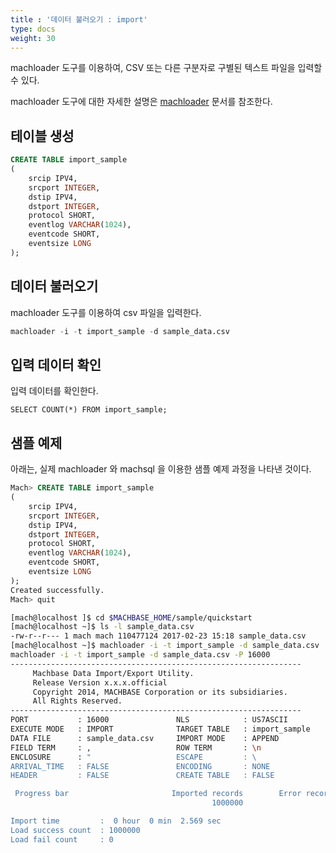 ```yaml
---
title : '데이터 불러오기 : import'
type: docs
weight: 30
---
```


machloader 도구를 이용하여, CSV 또는 다른 구분자로 구별된 텍스트 파일을 입력할 수 있다.

machloader 도구에 대한 자세한 설명은 [machloader](/kr/dbms/tools/machloader) 문서를 참조한다.


## 테이블 생성

```sql
CREATE TABLE import_sample
(
    srcip IPV4,
    srcport INTEGER,
    dstip IPV4,
    dstport INTEGER,
    protocol SHORT,
    eventlog VARCHAR(1024),
    eventcode SHORT,
    eventsize LONG
);
```

## 데이터 불러오기

machloader 도구를 이용하여 csv 파일을 입력한다.

```sql
machloader -i -t import_sample -d sample_data.csv
```

## 입력 데이터 확인

입력 데이터를 확인한다.

```
SELECT COUNT(*) FROM import_sample;
```

## 샘플 예제

아래는, 실제 machloader 와 machsql 을 이용한 샘플 예제 과정을 나타낸 것이다.

```sql
Mach> CREATE TABLE import_sample
(
    srcip IPV4,
    srcport INTEGER,
    dstip IPV4,
    dstport INTEGER,
    protocol SHORT,
    eventlog VARCHAR(1024),
    eventcode SHORT,
    eventsize LONG
);
Created successfully.
Mach> quit
```

```bash
[mach@localhost ]$ cd $MACHBASE_HOME/sample/quickstart
[mach@localhost ~]$ ls -l sample_data.csv
-rw-r--r--- 1 mach mach 110477124 2017-02-23 15:18 sample_data.csv
[mach@localhost ~]$ machloader -i -t import_sample -d sample_data.csv
machloader -i -t import_sample -d sample_data.csv -P 16000
-----------------------------------------------------------------
     Machbase Data Import/Export Utility.
     Release Version x.x.x.official
     Copyright 2014, MACHBASE Corporation or its subsidiaries.
     All Rights Reserved.
-----------------------------------------------------------------
PORT           : 16000               NLS            : US7ASCII            
EXECUTE MODE   : IMPORT              TARGET TABLE   : import_sample       
DATA FILE      : sample_data.csv     IMPORT MODE    : APPEND              
FIELD TERM     : ,                   ROW TERM       : \n                  
ENCLOSURE      : "                   ESCAPE         : \                   
ARRIVAL_TIME   : FALSE               ENCODING       : NONE                
HEADER         : FALSE               CREATE TABLE   : FALSE               

 Progress bar                       Imported records        Error records
                                             1000000                    0

Import time         :  0 hour  0 min  2.569 sec 
Load success count  : 1000000
Load fail count     : 0
```

